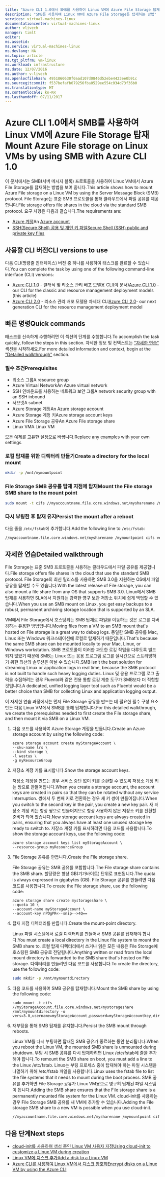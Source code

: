 ```yaml
---
title: "Azure CLI 1.0에서 SMB를 사용하여 Linux VM에 Azure File Storage 탑재 | Microsoft Docs"
description: "SMB를 사용하여 Linux VM에 Azure File Storage를 탑재하는 방법"
services: virtual-machines-linux
documentationcenter: virtual-machines-linux
author: vlivech
manager: timlt
editor: 
ms.assetid: 
ms.service: virtual-machines-linux
ms.devlang: NA
ms.topic: article
ms.tgt_pltfrm: vm-linux
ms.workload: infrastructure
ms.date: 12/07/2016
ms.author: v-livech
ms.openlocfilehash: 4951860630f0aad107d0846d52ebe4423ee0b91c
ms.sourcegitcommit: f537befafb079256fba0529ee554c034d73f36b0
ms.translationtype: MT
ms.contentlocale: ko-KR
ms.lasthandoff: 07/11/2017
---
```

# <a name="mount-azure-file-storage-on-linux-vms-by-using-smb-with-azure-cli-10"></a><span data-ttu-id="2a9ed-103">Azure CLI 1.0에서 SMB를 사용하여 Linux VM에 Azure File Storage 탑재</span><span class="sxs-lookup"><span data-stu-id="2a9ed-103">Mount Azure File storage on Linux VMs by using SMB with Azure CLI 1.0</span></span>

<span data-ttu-id="2a9ed-104">이 문서에서는 SMB(서버 메시지 블록) 프로토콜을 사용하여 Linux VM에서 Azure File Storage를 탑재하는 방법을 보여 줍니다.</span><span class="sxs-lookup"><span data-stu-id="2a9ed-104">This article shows how to mount Azure File storage on a Linux VM by using the Server Message Block (SMB) protocol.</span></span> <span data-ttu-id="2a9ed-105">File Storage는 표준 SMB 프로토콜을 통해 클라우드에서 파일 공유를 제공합니다.</span><span class="sxs-lookup"><span data-stu-id="2a9ed-105">File storage offers file shares in the cloud via the standard SMB protocol.</span></span> <span data-ttu-id="2a9ed-106">요구 사항은 다음과 같습니다.</span><span class="sxs-lookup"><span data-stu-id="2a9ed-106">The requirements are:</span></span>

* <span data-ttu-id="2a9ed-107">[Azure 계정](https://azure.microsoft.com/pricing/free-trial/)</span><span class="sxs-lookup"><span data-stu-id="2a9ed-107">An [Azure account](https://azure.microsoft.com/pricing/free-trial/)</span></span>
* [<span data-ttu-id="2a9ed-108">SSH(Secure Shell) 공용 및 개인 키 파일</span><span class="sxs-lookup"><span data-stu-id="2a9ed-108">Secure Shell (SSH) public and private key files</span></span>](mac-create-ssh-keys.md)

## <a name="cli-versions-to-use"></a><span data-ttu-id="2a9ed-109">사용할 CLI 버전</span><span class="sxs-lookup"><span data-stu-id="2a9ed-109">CLI versions to use</span></span>
<span data-ttu-id="2a9ed-110">다음 CLI(명령줄 인터페이스) 버전 중 하나를 사용하여 태스크를 완료할 수 있습니다.</span><span class="sxs-lookup"><span data-stu-id="2a9ed-110">You can complete the task by using one of the following command-line interface (CLI) versions:</span></span>

- <span data-ttu-id="2a9ed-111">[Azure CLI 1.0](#quick-commands) - 클래식 및 리소스 관리 배포 모델용 CLI(이 문서)</span><span class="sxs-lookup"><span data-stu-id="2a9ed-111">[Azure CLI 1.0](#quick-commands) – our CLI for the classic and resource management deployment models (this article)</span></span>
- <span data-ttu-id="2a9ed-112">[Azure CLI 2.0](mount-azure-file-storage-on-linux-using-smb-nodejs.md?toc=%2fazure%2fvirtual-machines%2flinux%2ftoc.json) - 리소스 관리 배포 모델용 차세대 CLI</span><span class="sxs-lookup"><span data-stu-id="2a9ed-112">[Azure CLI 2.0](mount-azure-file-storage-on-linux-using-smb-nodejs.md?toc=%2fazure%2fvirtual-machines%2flinux%2ftoc.json)- our next generation CLI for the resource management deployment model</span></span>


## <a name="quick-commands"></a><span data-ttu-id="2a9ed-113">빠른 명령</span><span class="sxs-lookup"><span data-stu-id="2a9ed-113">Quick commands</span></span>
<span data-ttu-id="2a9ed-114">태스크를 신속하게 수행하려면 이 섹션의 단계를 수행합니다.</span><span class="sxs-lookup"><span data-stu-id="2a9ed-114">To accomplish the task quickly, follow the steps in this section.</span></span> <span data-ttu-id="2a9ed-115">자세한 정보 및 컨텍스트는 ["자세한 연습"](mount-azure-file-storage-on-linux-using-smb.md#detailed-walkthrough) 섹션을 시작하세요.</span><span class="sxs-lookup"><span data-stu-id="2a9ed-115">For more detailed information and context, begin at the ["Detailed walkthrough"](mount-azure-file-storage-on-linux-using-smb.md#detailed-walkthrough) section.</span></span>

### <a name="prerequisites"></a><span data-ttu-id="2a9ed-116">필수 조건</span><span class="sxs-lookup"><span data-stu-id="2a9ed-116">Prerequisites</span></span>
* <span data-ttu-id="2a9ed-117">리소스 그룹</span><span class="sxs-lookup"><span data-stu-id="2a9ed-117">A resource group</span></span>
* <span data-ttu-id="2a9ed-118">Azure Virtual Network</span><span class="sxs-lookup"><span data-stu-id="2a9ed-118">An Azure virtual network</span></span>
* <span data-ttu-id="2a9ed-119">SSH 인바운드를 사용하는 네트워크 보안 그룹</span><span class="sxs-lookup"><span data-stu-id="2a9ed-119">A network security group with an SSH inbound</span></span>
* <span data-ttu-id="2a9ed-120">서브넷</span><span class="sxs-lookup"><span data-stu-id="2a9ed-120">A subnet</span></span>
* <span data-ttu-id="2a9ed-121">Azure Storage 계정</span><span class="sxs-lookup"><span data-stu-id="2a9ed-121">An Azure storage account</span></span>
* <span data-ttu-id="2a9ed-122">Azure Storage 계정 키</span><span class="sxs-lookup"><span data-stu-id="2a9ed-122">Azure storage account keys</span></span>
* <span data-ttu-id="2a9ed-123">Azure File Storage 공유</span><span class="sxs-lookup"><span data-stu-id="2a9ed-123">An Azure File storage share</span></span>
* <span data-ttu-id="2a9ed-124">Linux VM</span><span class="sxs-lookup"><span data-stu-id="2a9ed-124">A Linux VM</span></span>

<span data-ttu-id="2a9ed-125">모든 예제를 고유한 설정으로 바꿉니다.</span><span class="sxs-lookup"><span data-stu-id="2a9ed-125">Replace any examples with your own settings.</span></span>

### <a name="create-a-directory-for-the-local-mount"></a><span data-ttu-id="2a9ed-126">로컬 탑재를 위한 디렉터리 만들기</span><span class="sxs-lookup"><span data-stu-id="2a9ed-126">Create a directory for the local mount</span></span>

```bash
mkdir -p /mnt/mymountpoint
```

### <a name="mount-the-file-storage-smb-share-to-the-mount-point"></a><span data-ttu-id="2a9ed-127">File Storage SMB 공유를 탑재 지점에 탑재</span><span class="sxs-lookup"><span data-stu-id="2a9ed-127">Mount the File storage SMB share to the mount point</span></span>

```bash
sudo mount -t cifs //myaccountname.file.core.windows.net/mysharename /mymountpoint -o vers=3.0,username=myaccountname,password=StorageAccountKeyEndingIn==,dir_mode=0777,file_mode=0777
```

### <a name="persist-the-mount-after-a-reboot"></a><span data-ttu-id="2a9ed-128">다시 부팅한 후 탑재 유지</span><span class="sxs-lookup"><span data-stu-id="2a9ed-128">Persist the mount after a reboot</span></span>
<span data-ttu-id="2a9ed-129">다음 줄을 `/etc/fstab`에 추가합니다.</span><span class="sxs-lookup"><span data-stu-id="2a9ed-129">Add the following line to `/etc/fstab`:</span></span>

```bash
//myaccountname.file.core.windows.net/mysharename /mymountpoint cifs vers=3.0,username=myaccountname,password=StorageAccountKeyEndingIn==,dir_mode=0777,file_mode=0777
```

## <a name="detailed-walkthrough"></a><span data-ttu-id="2a9ed-130">자세한 연습</span><span class="sxs-lookup"><span data-stu-id="2a9ed-130">Detailed walkthrough</span></span>

<span data-ttu-id="2a9ed-131">File Storage는 표준 SMB 프로토콜을 사용하는 클라우드에서 파일 공유를 제공합니다.</span><span class="sxs-lookup"><span data-stu-id="2a9ed-131">File storage offers file shares in the cloud that use the standard SMB protocol.</span></span> <span data-ttu-id="2a9ed-132">File Storage의 최신 릴리스를 사용하면 SMB 3.0을 지원하는 OS에서 파일 공유를 탑재할 수도 있습니다.</span><span class="sxs-lookup"><span data-stu-id="2a9ed-132">With the latest release of File storage, you can also mount a file share from any OS that supports SMB 3.0.</span></span> <span data-ttu-id="2a9ed-133">Linux에서 SMB 탑재를 사용하면 SLA에서 지원되는 강력한 영구 보관 저장소 위치에 쉽게 백업할 수 있습니다.</span><span class="sxs-lookup"><span data-stu-id="2a9ed-133">When you use an SMB mount on Linux, you get easy backups to a robust, permanent archiving storage location that is supported by an SLA.</span></span>

<span data-ttu-id="2a9ed-134">VM에서 File Storage에서 호스팅되는 SMB 탑재로 파일을 이동하는 것은 로그를 디버깅하는 유용한 방법입니다.</span><span class="sxs-lookup"><span data-stu-id="2a9ed-134">Moving files from a VM to an SMB mount that's hosted on File storage is a great way to debug logs.</span></span> <span data-ttu-id="2a9ed-135">동일한 SMB 공유를 Mac, Linux 또는 Windows 워크스테이션에 로컬로 탑재하기 때문입니다.</span><span class="sxs-lookup"><span data-stu-id="2a9ed-135">That's because the same SMB share can be mounted locally to your Mac, Linux, or Windows workstation.</span></span> <span data-ttu-id="2a9ed-136">SMB 프로토콜이 이러한 과도한 로깅 작업을 다루도록 빌드되지 않았기 때문에 SMB는 Linux 또는 응용 프로그램 로그를 실시간으로 스트리밍하기 위한 최선의 솔루션은 아닐 수 있습니다.</span><span class="sxs-lookup"><span data-stu-id="2a9ed-136">SMB isn't the best solution for streaming Linux or application logs in real time, because the SMB protocol is not built to handle such heavy logging duties.</span></span> <span data-ttu-id="2a9ed-137">Linux 및 응용 프로그램 로그 출력을 수집하려는 경우 Fluentd와 같은 전용 통합 로깅 계층 도구가 SMB보다 더 적합할 것입니다.</span><span class="sxs-lookup"><span data-stu-id="2a9ed-137">A dedicated, unified logging layer tool such as Fluentd would be a better choice than SMB for collecting Linux and application logging output.</span></span>

<span data-ttu-id="2a9ed-138">이 자세한 연습 과정에서는 먼저 File Storage 공유를 만드는 데 필요한 필수 구성 요소 만든 다음 Linux VM에서 SMB를 통해 탑재합니다.</span><span class="sxs-lookup"><span data-stu-id="2a9ed-138">For this detailed walkthrough, we create the prerequisites needed to first create the File storage share, and then mount it via SMB on a Linux VM.</span></span>

1. <span data-ttu-id="2a9ed-139">다음 코드를 사용하여 Azure Storage 계정을 만듭니다.</span><span class="sxs-lookup"><span data-stu-id="2a9ed-139">Create an Azure storage account by using the following code:</span></span>

    ```azurecli
    azure storage account create myStorageAccount \
    --sku-name lrs \
    --kind storage \
    -l westus \
    -g myResourceGroup
    ```

2. <span data-ttu-id="2a9ed-140">저장소 계정 키를 표시합니다.</span><span class="sxs-lookup"><span data-stu-id="2a9ed-140">Show the storage account keys.</span></span>

    <span data-ttu-id="2a9ed-141">저장소 계정을 만드는 경우 서비스 중단 없이 키를 순환할 수 있도록 저장소 계정 키는 쌍으로 만들어집니다.</span><span class="sxs-lookup"><span data-stu-id="2a9ed-141">When you create a storage account, the account keys are created in pairs so that they can be rotated without any service interruption.</span></span> <span data-ttu-id="2a9ed-142">쌍에서 두 번째 키로 전환하는 경우 새 키 쌍이 만들어집니다.</span><span class="sxs-lookup"><span data-stu-id="2a9ed-142">When you switch to the second key in the pair, you create a new key pair.</span></span> <span data-ttu-id="2a9ed-143">새 저장소 계정 키는 항상 쌍으로 만들어지므로 항상 사용하지 않은 저장소 키를 전환할 준비가 되어 있습니다.</span><span class="sxs-lookup"><span data-stu-id="2a9ed-143">New storage account keys are always created in pairs, ensuring that you always have at least one unused storage key ready to switch to.</span></span> <span data-ttu-id="2a9ed-144">저장소 계정 키를 표시하려면 다음 코드를 사용합니다.</span><span class="sxs-lookup"><span data-stu-id="2a9ed-144">To show the storage account keys, use the following code:</span></span>

    ```azurecli
    azure storage account keys list myStorageAccount \
    --resource-group myResourceGroup
    ```
3. <span data-ttu-id="2a9ed-145">File Storage 공유를 만듭니다.</span><span class="sxs-lookup"><span data-stu-id="2a9ed-145">Create the File storage share.</span></span>

    <span data-ttu-id="2a9ed-146">File Storage 공유는 SMB 공유를 포함합니다.</span><span class="sxs-lookup"><span data-stu-id="2a9ed-146">The File storage share contains the SMB share.</span></span> <span data-ttu-id="2a9ed-147">할당량은 항상 GB(기가바이트) 단위로 표현됩니다.</span><span class="sxs-lookup"><span data-stu-id="2a9ed-147">The quota is always expressed in gigabytes (GB).</span></span> <span data-ttu-id="2a9ed-148">File Storage 공유를 만들려면 다음 코드를 사용합니다.</span><span class="sxs-lookup"><span data-stu-id="2a9ed-148">To create the File storage share, use the following code:</span></span>

    ```azurecli
    azure storage share create mystorageshare \
    --quota 10 \
    --account-name myStorageAccount \
    --account-key nPOgPR<--snip-->4Q==
    ```

4. <span data-ttu-id="2a9ed-149">탑재 지점 디렉터리를 만듭니다.</span><span class="sxs-lookup"><span data-stu-id="2a9ed-149">Create the mount-point directory.</span></span>

    <span data-ttu-id="2a9ed-150">Linux 파일 시스템에서 로컬 디렉터리를 만들어서 SMB 공유를 탑재해야 합니다.</span><span class="sxs-lookup"><span data-stu-id="2a9ed-150">You must create a local directory in the Linux file system to mount the SMB share to.</span></span> <span data-ttu-id="2a9ed-151">로컬 탑재 디렉터리에서 쓰거나 읽은 모든 내용은 File Storage에 호스팅된 SMB 공유로 전달됩니다.</span><span class="sxs-lookup"><span data-stu-id="2a9ed-151">Anything written or read from the local mount directory is forwarded to the SMB share that's hosted on File storage.</span></span> <span data-ttu-id="2a9ed-152">디렉터리를 만들려면 다음 코드를 사용합니다.</span><span class="sxs-lookup"><span data-stu-id="2a9ed-152">To create the directory, use the following code:</span></span>

    ```bash
    sudo mkdir -p /mnt/mymountdirectory
    ```

5. <span data-ttu-id="2a9ed-153">다음 코드를 사용하여 SMB 공유를 탑재합니다.</span><span class="sxs-lookup"><span data-stu-id="2a9ed-153">Mount the SMB share by using the following code:</span></span>

    ```azurecli
    sudo mount -t cifs //myStorageAccount.file.core.windows.net/mystorageshare /mnt/mymountdirectory -o vers=3.0,username=myStorageAccount,password=myStorageAccountkey,dir_mode=0777,file_mode=0777
    ```

6. <span data-ttu-id="2a9ed-154">재부팅을 통해 SMB 탑재를 유지합니다.</span><span class="sxs-lookup"><span data-stu-id="2a9ed-154">Persist the SMB mount through reboots.</span></span>

    <span data-ttu-id="2a9ed-155">Linux VM를 다시 부팅하면 탑재된 SMB 공유가 종료하는 동안 분리됩니다.</span><span class="sxs-lookup"><span data-stu-id="2a9ed-155">When you reboot the Linux VM, the mounted SMB share is unmounted during shutdown.</span></span> <span data-ttu-id="2a9ed-156">부팅 시 SMB 공유를 다시 탑재하려면 Linux /etc/fstab에 줄을 추가해야 합니다.</span><span class="sxs-lookup"><span data-stu-id="2a9ed-156">To remount the SMB share on boot, you must add a line to the Linux /etc/fstab.</span></span> <span data-ttu-id="2a9ed-157">Linux는 부팅 프로세스 중에 탑재해야 하는 파일 시스템을 나열하기 위해 /etc/fstab 파일을 사용합니다.</span><span class="sxs-lookup"><span data-stu-id="2a9ed-157">Linux uses the fstab file to list the file systems that it needs to mount during the boot process.</span></span> <span data-ttu-id="2a9ed-158">SMB 공유를 추가하면 File Storage 공유가 Linux VM용으로 영구히 탑재된 파일 시스템이 됩니다.</span><span class="sxs-lookup"><span data-stu-id="2a9ed-158">Adding the SMB share ensures that the File storage share is a permanently mounted file system for the Linux VM.</span></span> <span data-ttu-id="2a9ed-159">cloud-init를 사용하는 경우 File Storage SMB 공유를 새 VM에 추가할 수 있습니다.</span><span class="sxs-lookup"><span data-stu-id="2a9ed-159">Adding the File storage SMB share to a new VM is possible when you use cloud-init.</span></span>

    ```bash
    //myaccountname.file.core.windows.net/mysharename /mymountpoint cifs vers=3.0,username=myaccountname,password=StorageAccountKeyEndingIn==,dir_mode=0777,file_mode=0777
    ```

## <a name="next-steps"></a><span data-ttu-id="2a9ed-160">다음 단계</span><span class="sxs-lookup"><span data-stu-id="2a9ed-160">Next steps</span></span>

- [<span data-ttu-id="2a9ed-161">cloud-init를 사용하여 생성 중인 Linux VM 사용자 지정</span><span class="sxs-lookup"><span data-stu-id="2a9ed-161">Using cloud-init to customize a Linux VM during creation</span></span>](using-cloud-init.md?toc=%2fazure%2fvirtual-machines%2flinux%2ftoc.json)
- [<span data-ttu-id="2a9ed-162">Linux VM에 디스크 추가</span><span class="sxs-lookup"><span data-stu-id="2a9ed-162">Add a disk to a Linux VM</span></span>](add-disk.md?toc=%2fazure%2fvirtual-machines%2flinux%2ftoc.json)
- [<span data-ttu-id="2a9ed-163">Azure CLI를 사용하여 Linux VM에서 디스크 암호화</span><span class="sxs-lookup"><span data-stu-id="2a9ed-163">Encrypt disks on a Linux VM by using the Azure CLI</span></span>](encrypt-disks.md?toc=%2fazure%2fvirtual-machines%2flinux%2ftoc.json)
